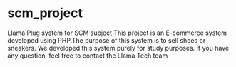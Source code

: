 # scm_project
Llama Plug system for SCM subject
This project is an E-commerce system developed using PHP.The purpose of this system is to sell shoes or sneakers. 
We developed this system purely for study purposes.
If you have any question, feel free to contact the Llama Tech team
